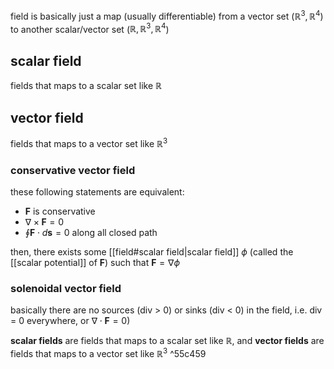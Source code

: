 field is basically just a map (usually differentiable) from a vector set ($\mathbb{R}^{3}, \mathbb{R}^{4}$) to another scalar/vector set ($\mathbb{R}, \mathbb{R}^{3}, \mathbb{R}^{4}$)

## scalar field
fields that maps to a scalar set like $\mathbb{R}$

## vector field
fields that maps to a vector set like $\mathbb{R}^{3}$

### conservative vector field
these following statements are equivalent:
- $\mathbf{F}$ is conservative
- $\nabla \times \mathbf{F}=0$
- $\oint \mathbf{F}\cdot d\mathbf{s}=0$ along all closed path

then, there exists some [[field#scalar field|scalar field]] $\phi$ (called the [[scalar potential]] of $\mathbf{F}$) such that $\mathbf{F}=\nabla \phi$

### solenoidal vector field
basically there are no sources (div > 0) or sinks (div < 0) in the field, i.e. div = 0 everywhere, or $\nabla\cdot \mathbf{F}=0$)

**scalar fields** are fields that maps to a scalar set like $\mathbb{R}$, and **vector fields** are fields that maps to a vector set like $\mathbb{R}^{3}$ ^55c459

